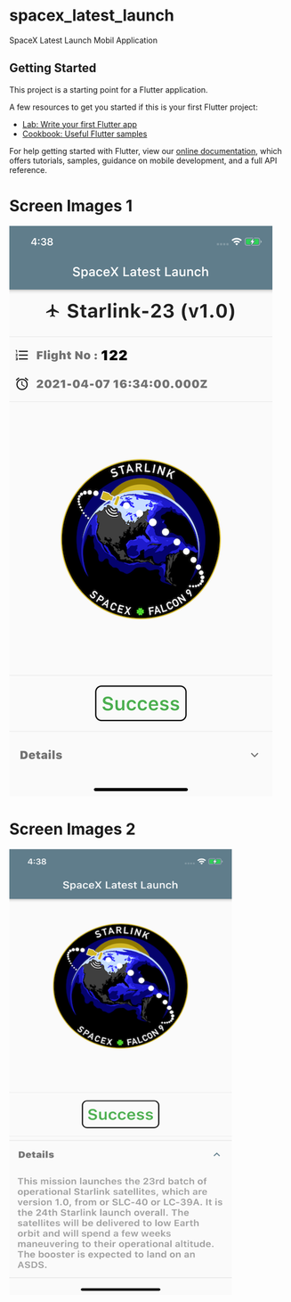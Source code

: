 # spacex_latest_launch

SpaceX Latest Launch Mobil Application

## Getting Started

This project is a starting point for a Flutter application.

A few resources to get you started if this is your first Flutter project:

- [Lab: Write your first Flutter app](https://flutter.dev/docs/get-started/codelab)
- [Cookbook: Useful Flutter samples](https://flutter.dev/docs/cookbook)

For help getting started with Flutter, view our
[online documentation](https://flutter.dev/docs), which offers tutorials,
samples, guidance on mobile development, and a full API reference.


# Screen Images 1

<img src=/ScreenShots/ss1.png>


 # Screen Images 2
<img src=/ScreenShots/ss2.png width="400" height="800">
